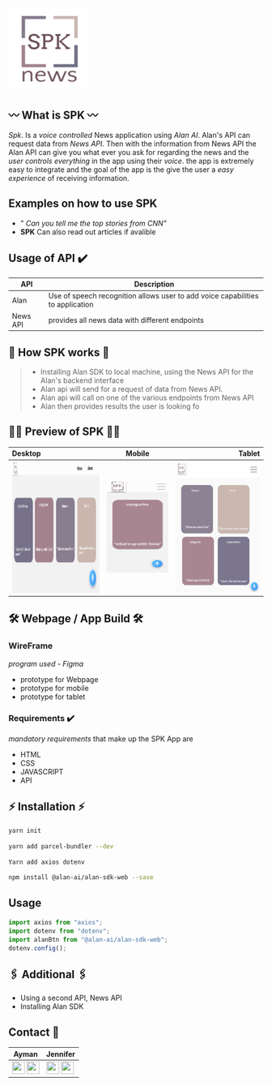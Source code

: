 # <img width="160" height="160" src='./Images/Screen Shot 2020-12-09 at 9.01.38 PM.png'/>

## 〰️ What is SPK 〰️

_Spk_. Is a _voice controlled_ News application using _Alan AI_. Alan's API can request data from _News API_. Then with the information from News API the Alan API can give you what ever you ask for regarding the news and the _user controls everything_ in the app using their _voice_. the app is extremely easy to integrate and the goal of the app is the give the user a _easy experience_ of receiving information.

## Examples on how to use SPK

- " _Can you tell me the top stories from CNN"_
- **SPK** Can also read out articles if avalible

## Usage of API ✔️

| API      | Description                                                                    |
| -------- | ------------------------------------------------------------------------------ |
| Alan     | Use of speech recognition allows user to add voice capabilities to application |
| News API | provides all news data with different endpoints                                |

## 📱 How SPK works 📱

> - Installing Alan SDK to local machine, using the News API for the Alan's backend interface
> - Alan api will send for a request of data from News API.
> - Alan api will call on one of the various endpoints from News API
> - Alan then provides results the user is looking fo

## 🤳🏽 Preview of SPK 🤳🏽

| Desktop                                                       |                            Mobile                             |                                                        Tablet |
| :------------------------------------------------------------ | :-----------------------------------------------------------: | ------------------------------------------------------------: |
| <img width="260" height="260" src='./Images/readme01-2.png'/> | <img width="180" height="180" src='./Images/readme02-2.png'/> | <img width="260" height="260" src='./Images/readme03-2.png'/> |

## 🛠 Webpage / App Build 🛠

### WireFrame

_program used - Figma_

- prototype for Webpage
- prototype for mobile
- prototype for tablet

### Requirements ✔️

_mandatory requirements_ that make up the SPK App are

- HTML
- CSS
- JAVASCRIPT
- API

## ⚡️ Installation ⚡️

```zsh
yarn init
```

```zsh
yarn add parcel-bundler --dev
```

```zsh
Yarn add axios dotenv
```

```zsh
npm install @alan-ai/alan-sdk-web --save
```

## Usage

```javascript
import axios from "axios";
import dotenv from "dotenv";
import alanBtn from "@alan-ai/alan-sdk-web";
dotenv.config();
```

## 🖇 Additional 🖇

- Using a second API, News API
- Installing Alan SDK

## Contact 📲

| **Ayman**                                                                                                                                                                                                                                                                                                                                                           | **Jennifer**                                                                                                                                                                                                                                                                                                                                                                 |
| ------------------------------------------------------------------------------------------------------------------------------------------------------------------------------------------------------------------------------------------------------------------------------------------------------------------------------------------------------------------- | ---------------------------------------------------------------------------------------------------------------------------------------------------------------------------------------------------------------------------------------------------------------------------------------------------------------------------------------------------------------------------- |
| <a href="https://www.linkedin.com/in/ayman-omer-b2429b1ab"><img src="https://github.com/JenniferSmith007/SPKR/blob/Developer/Images/LI-In-Bug.png" width="25px" height="25px"/></a> <a href="https://github.com/aymanjebril2"><img src="https://github.com/JenniferSmith007/SPKR/blob/Developer/Images/GitHub-Mark-120px-plus.png" width="25px" height="25px"/></a> | <a href="https://www.linkedin.com/in/jennifer-smith-14a8361b7/"><img src="https://github.com/JenniferSmith007/SPKR/blob/Developer/Images/LI-In-Bug.png" width="25px" height="25px"/></a> <a href="https://github.com/JenniferSmith007"><img src="https://github.com/JenniferSmith007/SPKR/blob/Developer/Images/GitHub-Mark-120px-plus.png" width="25px" height="25px"/></a> |
